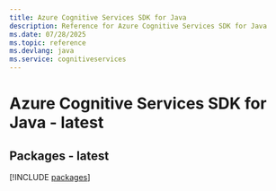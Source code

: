```yaml
---
title: Azure Cognitive Services SDK for Java
description: Reference for Azure Cognitive Services SDK for Java
ms.date: 07/28/2025
ms.topic: reference
ms.devlang: java
ms.service: cognitiveservices
---
```

# Azure Cognitive Services SDK for Java - latest
## Packages - latest
[!INCLUDE [packages](cognitive-services-index.md)]